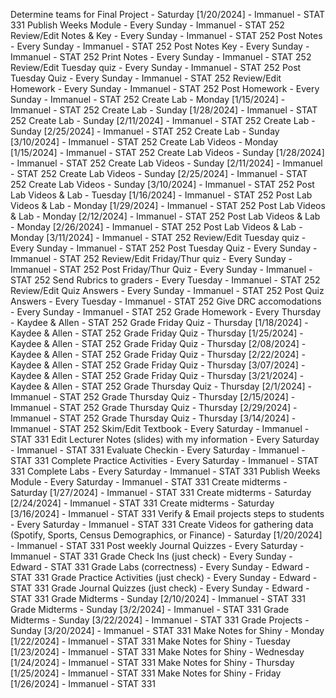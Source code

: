Determine teams for Final Project - Saturday [1/20/2024] - Immanuel  - STAT 331
Publish Weeks Module - Every Sunday - Immanuel - STAT 252
Review/Edit Notes & Key  - Every Sunday - Immanuel - STAT 252
Post Notes - Every Sunday - Immanuel - STAT 252 
Post Notes Key - Every Sunday - Immanuel - STAT 252
Print Notes - Every Sunday - Immanuel - STAT 252
Review/Edit Tuesday quiz - Every Sunday - Immanuel - STAT 252
Post Tuesday Quiz - Every Sunday - Immanuel - STAT 252
Review/Edit Homework - Every Sunday - Immanuel  - STAT 252
Post Homework - Every Sunday - Immanuel  - STAT 252
Create Lab -  Monday [1/15/2024] - Immanuel - STAT 252
Create Lab -  Sunday [1/28/2024] - Immanuel - STAT 252
Create Lab -  Sunday [2/11/2024] - Immanuel - STAT 252
Create Lab -  Sunday [2/25/2024] - Immanuel - STAT 252
Create Lab -  Sunday [3/10/2024] - Immanuel - STAT 252
Create Lab Videos -  Monday [1/15/2024] - Immanuel - STAT 252
Create Lab Videos -  Sunday [1/28/2024] - Immanuel - STAT 252
Create Lab Videos -  Sunday [2/11/2024] - Immanuel - STAT 252
Create Lab Videos -  Sunday [2/25/2024] - Immanuel - STAT 252
Create Lab Videos -  Sunday [3/10/2024] - Immanuel - STAT 252
Post Lab Videos & Lab -  Tuesday [1/16/2024] - Immanuel - STAT 252
Post Lab Videos & Lab -  Monday [1/29/2024] - Immanuel - STAT 252
Post Lab Videos & Lab -  Monday [2/12/2024] - Immanuel - STAT 252 
Post Lab Videos & Lab -  Monday [2/26/2024] - Immanuel - STAT 252
Post Lab Videos & Lab -  Monday [3/11/2024] - Immanuel - STAT 252 
Review/Edit Tuesday quiz - Every Sunday - Immanuel  - STAT 252
Post Tuesday Quiz - Every Sunday - Immanuel   - STAT 252
Review/Edit Friday/Thur quiz - Every Sunday - Immanuel  - STAT 252
Post Friday/Thur Quiz - Every Sunday - Immanuel  - STAT 252 
Send Rubrics to graders - Every Tuesday - Immanuel  - STAT 252
Review/Edit Quiz Answers - Every Sunday - Immanuel  - STAT 252
Post Quiz Answers - Every Tuesday - Immanuel  - STAT 252
Give DRC accomodations - Every Sunday - Immanuel  - STAT 252
Grade Homework - Every Thursday  - Kaydee & Allen - STAT 252
Grade Friday Quiz - Thursday [1/18/2024] - Kaydee & Allen - STAT 252
Grade Friday Quiz - Thursday [1/25/2024] - Kaydee & Allen - STAT 252
Grade Friday Quiz - Thursday [2/08/2024] - Kaydee & Allen - STAT 252
Grade Friday Quiz - Thursday [2/22/2024] - Kaydee & Allen - STAT 252
Grade Friday Quiz - Thursday [3/07/2024] - Kaydee & Allen - STAT 252
Grade Friday Quiz - Thursday [3/21/2024] - Kaydee & Allen - STAT 252
Grade Thursday Quiz - Thursday [2/1/2024] - Immanuel - STAT 252
Grade Thursday Quiz - Thursday [2/15/2024] - Immanuel - STAT 252
Grade Thursday Quiz - Thursday [2/29/2024] - Immanuel - STAT 252
Grade Thursday Quiz - Thursday [3/14/2024] - Immanuel - STAT 252
Skim/Edit Textbook - Every Saturday - Immanuel - STAT 331
Edit Lecturer Notes (slides) with my information - Every Saturday - Immanuel - STAT 331
Evaluate Checkin - Every Saturday - Immanuel - STAT 331
Complete Practice Activities - Every Saturday - Immanuel - STAT 331
Complete Labs - Every Saturday - Immanuel - STAT 331
Publish Weeks Module - Every Saturday - Immanuel - STAT 331
Create midterms - Saturday  [1/27/2024] - Immanuel - STAT 331
Create midterms - Saturday  [2/24/2024] - Immanuel - STAT 331
Create midterms - Saturday  [3/16/2024] - Immanuel - STAT 331
Verify & Email projects steps to students - Every Saturday - Immanuel - STAT 331
Create Videos for gathering data (Spotify, Sports, Census Demographics, or Finance) - Saturday  [1/20/2024] - Immanuel - STAT 331
Post weekly Journal Quizzes - Every Saturday - Immanuel - STAT 331
Grade Check Ins (just check) - Every Sunday - Edward - STAT 331
Grade Labs (correctness) - Every Sunday - Edward - STAT 331
Grade Practice Activities (just check) - Every Sunday - Edward - STAT 331
Grade Journal Quizzes (just check) - Every Sunday - Edward - STAT 331
Grade Midterms - Sunday [2/10/2024] - Immanuel  - STAT 331
Grade Midterms - Sunday [3/2/2024] - Immanuel  - STAT 331
Grade Midterms - Sunday [3/22/2024] - Immanuel  - STAT 331
Grade Projects - Sunday [3/20/2024] - Immanuel  - STAT 331
Make Notes for Shiny - Monday [1/22/2024]  - Immanuel - STAT 331
Make Notes for Shiny - Tuesday [1/23/2024]  - Immanuel - STAT 331
Make Notes for Shiny - Wednesday [1/24/2024]  - Immanuel - STAT 331
Make Notes for Shiny - Thursday [1/25/2024]  - Immanuel - STAT 331
Make Notes for Shiny - Friday [1/26/2024]  - Immanuel - STAT 331
